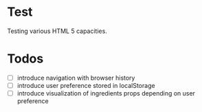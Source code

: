 ﻿# Test


Testing various HTML 5 capacities.


# Todos

- [ ] introduce navigation with browser history
- [ ] introduce user preference stored in localStorage
- [ ] introduce visualization of ingredients props depending on user preference
